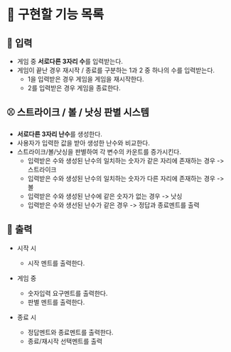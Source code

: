 # 🚀 구현할 기능 목록

## 📝 입력

- 게임 중 **서로다른 3자리 수**를 입력받는다.
- 게임이 끝난 경우 재시작 / 종료를 구분하는 1과 2 중 하나의 수를 입력받는다.
  - 1을 입력받은 경우 게임을 게임을 재시작한다.
  - 2를 입력받은 경우 게임을 종료한다.


## ⚾ 스트라이크 / 볼 / 낫싱 판별 시스템

- **서로다른 3자리 난수**를 생성한다.
- 사용자가 입력한 값을 받아 생성한 난수와 비교한다.
- 스트라이크/볼/낫싱을 판별하여 각 변수의 카운트를 증가시킨다.
  -  입력받은 수와 생성된 난수의 일치하는 숫자가 같은 자리에 존재하는 경우 -> 스트라이크
  -  입력받은 수와 생성된 난수의 일치하는 숫자가 다른 자리에 존재하는 경우 -> 볼
  -  입력받은 수와 생성된 난수에 같은 숫자가 없는 경우 -> 낫싱
  -  입력받은 수와 생선된 난수가 같은 경우 -> 정답과 종료멘트를 출력


## 📃 출력

- 시작 시 
  - 시작 멘트를 출력한다.
  
- 게임 중 
  - 숫자입력 요구멘트를 출력한다.
  - 판별 멘트를 출력한다.

- 종료 시
  - 정답멘트와 종료멘트를 출력한다.
  - 종료/재시작 선택멘트를 출력


